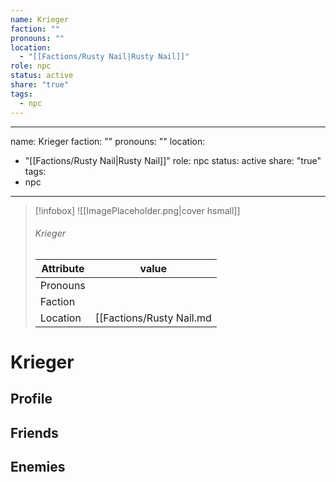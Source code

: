 ```yaml
---
name: Krieger
faction: ""
pronouns: ""
location:
  - "[[Factions/Rusty Nail|Rusty Nail]]"
role: npc
status: active
share: "true"
tags:
  - npc
---
```

---
name: Krieger
faction: ""
pronouns: ""
location: 
  - "[[Factions/Rusty Nail|Rusty Nail]]"
role: npc
status: active
share: "true"
tags:
  - npc
---


> [!infobox]
> ![[ImagePlaceholder.png|cover hsmall]]
> ###### Krieger
> Attribute |  value |
> ---|---|
> Pronouns | 
> Faction | 
> Location | [[Factions/Rusty Nail.md|Rusty Nail]] |


# Krieger
## Profile


## Friends


## Enemies


